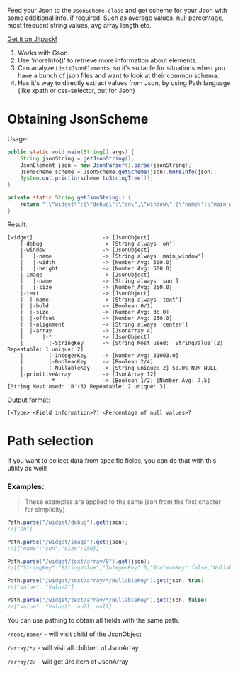 Feed your Json to the `JsonScheme.class` and get scheme for your Json with some additional info, if required.
Such as average values, null percentage, most frequent string values, avg array length etc.

[Get it on Jitpack!](https://jitpack.io/#maklas/JsonScheme)

1. Works with Gson.
2. Use 'moreInfo()' to retrieve more information about elements.
3. Can analyze `List<JsonElement>`, so it's suitable for situations when you have a bunch of json files and want to look at their common schema.
4. Has it's way to directly extract values from Json, by using Path language (like xpath or css-selector, but for Json)


# Obtaining JsonScheme
Usage:
```java
public static void main(String[] args) {
	String jsonString = getJsonString();
	JsonElement json = new JsonParser().parse(jsonString);
	JsonScheme scheme = JsonScheme.getScheme(json).moreInfo(json);
	System.out.println(scheme.toStringTree());
}

private static String getJsonString() {
	return "{\"widget\":{\"debug\":\"on\",\"window\":{\"name\":\"main_window\",\"width\":500,\"height\":500},\"image\":{\"name\":\"sun\",\"size\":250},\"text\":{\"name\":\"text\",\"bold\":false,\"size\":36,\"offset\":250,\"alignment\":\"center\",\"array\":[{\"StringKey\":\"StringValue\",\"IntegerKey\":5,\"BooleanKey\":false,\"NullableKey\":\"Value\"},{\"StringKey\":\"StringValue\",\"IntegerKey\":123456.9,\"BooleanKey\":false,\"NullableKey\":\"Value2\"},{\"StringKey\":\"OtherStringValue\",\"IntegerKey\":300,\"BooleanKey\":true,\"NullableKey\":null},{\"StringKey\":\"AnotherStringValue\",\"IntegerKey\":250,\"BooleanKey\":true}]},\"primitiveArray\":[\"A\",\"B\",\"C\",\"D\",\"B\",\"C\",\"B\",\"E\",5,true,false,10]}}";
}
```

Result:
```
[widget]                      -> [JsonObject] 
    |-debug                   -> [String always 'on'] 
    |-window                  -> [JsonObject] 
    |   |-name                -> [String always 'main_window'] 
    |   |-width               -> [Number Avg: 500.0] 
    |   |-height              -> [Number Avg: 500.0] 
    |-image                   -> [JsonObject] 
    |   |-name                -> [String always 'sun'] 
    |   |-size                -> [Number Avg: 250.0] 
    |-text                    -> [JsonObject] 
    |  |-name                 -> [String always 'text'] 
    |  |-bold                 -> [Boolean 0/1] 
    |  |-size                 -> [Number Avg: 36.0] 
    |  |-offset               -> [Number Avg: 250.0] 
    |  |-alignment            -> [String always 'center'] 
    |  |-array                -> [JsonArray 4] 
    |      |-*                -> [JsonObject] 
    |        |-StringKey      -> [String Most used: 'StringValue'(2) Repeatable: 1 unique: 2] 
    |        |-IntegerKey     -> [Number Avg: 31003.0] 
    |        |-BooleanKey     -> [Boolean 2/4] 
    |        |-NullableKey    -> [String unique: 2] 50.0% NON NULL
    |-primitiveArray          -> [JsonArray 12] 
            |-*               -> [Boolean 1/2] [Number Avg: 7.5] [String Most used: 'B'(3) Repeatable: 2 unique: 3] 
```

Output format:

`[<Type> <Field information>?] <Percentage of null values>?`

# Path selection
If you want to collect data from specific fields, you can do that with this utility as well!


### Examples:
>These examples are applied to the same json from the first chapter for simplicity)

```java
Path.parse("/widget/debug").get(json);
//["on"]

Path.parse("/widget/image").get(json);
//[{"name":"sun","size":250}]

Path.parse("/widget/text/array/0").get(json);
//[{"StringKey":"StringValue","IntegerKey":5,"BooleanKey":false,"NullableKey":"Value"}]

Path.parse("/widget/text/array/*/NullableKey").get(json, true)
//["Value", "Value2"]

Path.parse("/widget/text/array/*/NullableKey").get(json, false)
//["Value", "Value2", null, null]
```
You can use pathing to obtain all fields with the same path.

`/root/name/` - will visit child of the JsonObject

`/array/*/` - will visit all children of JsonArray

`/array/2/` - will get 3rd item of JsonArray